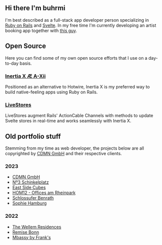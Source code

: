 ## Hi there I'm buhrmi

I'm best described as a full-stack app developer person specializing in [Ruby on Rails](https://www.rubyonrails.org) and [Svelte](https://svelte.dev). In my free time I'm currently developing an artist booking app together with [this guy](https://app.vibe.tokyo/@twztd).

## Open Source

Here you can find some of my own open source efforts that I use on a day-to-day basis.

### [Inertia X Æ A-Xii](https://github.com/buhrmi/inertiax)

Positioned as an alternative to Hotwire, Inertia X is my preferred way to build native-feeling apps using Ruby on Rails.

### [LiveStores](https://github.com/buhrmi/livestores)

LiveStores augment Rails' ActionCable Channels with methods to update Svelte stores in real-time and works seamlessly with Inertia X.

## Old portfolio stuff

Stemming from my time as web developer, the projects below are all copyrighted by [CDMN GmbH](https://cdmn.de) and their respective clients.

### 2023

- [CDMN GmbH](https://cdmn.de)
- [Nº3 Schinkelplatz](https://no3-schinkelplatz.cdmn.de/en)
- [East Side Cubes](https://www.east-side-cubes.de)
- [HOM12 - Offices am Rheinpark](https://www.hom12.de)
- [Schlossufer Benrath](https://www.schlossufer-benrath.de)
- [Sophie Hamburg](https://sophie.hamburg)

### 2022

- [The Wellem Residences](https://www.thewellemresidences.com)
- [Remise Bonn](https://www.remise-bonn.de)
- [Mbassy by Frank's](https://www.mbassybyfranks.com)


